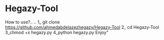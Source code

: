 # Hegazy-Tool
How to use?..
..
1_ git clone https://github.com/ahmedabdelazezhegazy/Hegazy-Tool
2_ cd Hegazy-Tool
3_chmod +x hegazy.py
4_python hegazy.py
Enjoy"
